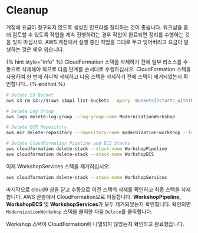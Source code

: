 # Cleanup

계정에 요금이 청구되지 않도록 생성된 인프라를 정리하는 것이 좋습니다. 워크샵을 좀 더 검토할 수 있도록 작업을 계속 진행하려는 경우 작업이 완료되면 정리를 수행하는 것을 잊지 마십시오. AWS 계정에서 실행 중인 작업을 그대로 두고 잊어버리고 요금이 발생하는 것은 매우 쉽습니다.

{% hint style="info" %}
CloudFormation 스택을 삭제하기 전에 일부 리소스를 수동으로 삭제해야 하므로 다음 단계를 순서대로 수행하십시오. CloudFormation 스택을 사용하여 한 번에 하나씩 삭제하고 다음 스택을 삭제하기 전에 스택이 제거되었는지 확인합니다..
{% endhint %}

```bash
# Delete S3 Bucket
aws s3 rm s3://$(aws s3api list-buckets --query 'Buckets[?starts_with(Name, `workshoppipeline-artifactbucket`) == `true` ].Name' --output text) --recursive

# Delete Log Group
aws logs delete-log-group --log-group-name ModernizationWorkshop

# Delete ECR Repository
aws ecr delete-repository --repository-name modernization-workshop --force

# Delete CloudFormation Pipeline and ECS Stacks
aws cloudformation delete-stack --stack-name WorkshopPipeline
aws cloudformation delete-stack --stack-name WorkshopECS
```

이제 WorkshopServices 스택을 제거하십시오.

```bash
aws cloudformation delete-stack --stack-name WorkshopServices
```

마지막으로 cloud9 창을 닫고 수동으로 이전 스택의 삭제를 확인하고 최종 스택을 삭제합니다. AWS 콘솔에서 CloudFormation으로 이동합니다. **WorkshopPipeline, WorkshopECS** 및 **WorkshopServices**가 모두 제거되었는지 확인합니다. 확인되면 `ModernizationWorkshop` 스택을 클릭한 다음 `Delete`를 클릭합니다.

Workshop 스택이 CloudFormation에 나열되지 않았는지 확인하고 완료했습니다.
